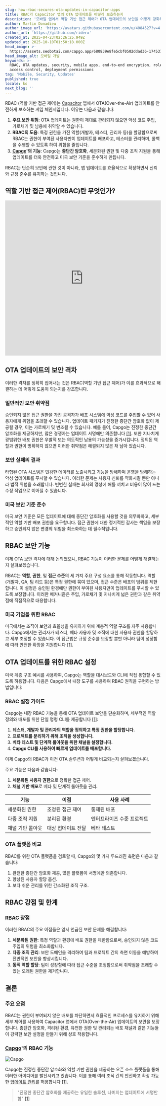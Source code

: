 ```yaml
---
slug: how-rbac-secures-ota-updates-in-capacitor-apps
title: RBAC가 Capacitor 앱의 OTA 업데이트를 어떻게 보호하는지
description: '모바일 앱에서 역할 기반 접근 제어가 OTA 업데이트의 보안을 어떻게 강화하는지 배우고, 취약점을 보호하며 준수를 보장합니다.'
author: Martin Donadieu
author_image_url: 'https://avatars.githubusercontent.com/u/4084527?v=4'
author_url: 'https://github.com/riderx'
created_at: 2025-04-23T02:26:25.949Z
updated_at: 2025-10-10T01:50:18.000Z
head_image: >-
  https://assets.seobotai.com/capgo.app/680839e8fe5cbf0502ddad36-1745375221230.jpg
head_image_alt: 모바일 개발
keywords: >-
  RBAC, OTA updates, security, mobile apps, end-to-end encryption, role-based
  access control, deployment permissions
tag: 'Mobile, Security, Updates'
published: true
locale: ko
next_blog: ''
---
```

RBAC (역할 기반 접근 제어)는 [Capacitor](https://capacitorjs.com/) 앱에서 OTA(Over-the-Air) 업데이트를 안전하게 보호하는 게임 체인저입니다. 이유는 다음과 같습니다:

1. **주요 보안 위험**: OTA 업데이트는 권한이 제대로 관리되지 않으면 악성 코드 주입, 가로채기 및 남용에 취약할 수 있습니다.
2. **RBAC의 도움**: 특정 권한을 가진 역할(개발자, 테스터, 관리자 등)을 할당함으로써 RBAC는 권한이 부여된 사용자만이 업데이트를 배포하고, 테스터를 관리하며, 롤백을 수행할 수 있도록 하여 위험을 줄입니다.
3. **[Capgo](https://capgo.app/)'의 기능**: Capgo는 **종단간 암호화**, 세분화된 권한 및 다중 조직 지원을 통해 업데이트를 더욱 안전하고 미국 보안 기준을 준수하게 만듭니다.

RBAC는 단순히 보안에 관한 것이 아니라, 앱 업데이트를 효율적으로 확장하면서 신뢰와 규정 준수를 유지하는 것입니다.

## 역할 기반 접근 제어(RBAC)란 무엇인가?

<iframe src="https://www.youtube.com/embed/-aPHg0uRYUI" aria-label="YouTube video player" frameborder="0" allow="accelerometer; autoplay; clipboard-write; encrypted-media; gyroscope; picture-in-picture; web-share" referrerpolicy="strict-origin-when-cross-origin" style="width: 100%; height: 500px;" allowfullscreen></iframe>

## OTA 업데이트의 보안 격차

이러한 격차를 정확히 집어내는 것은 RBAC(역할 기반 접근 제어)가 이를 효과적으로 해결하는 데 어떻게 도움이 되는지를 강조합니다.

### 일반적인 보안 취약점

승인되지 않은 접근 권한을 가진 공격자가 배포 시스템에 악성 코드를 주입할 수 있어 사용자에게 위험을 초래할 수 있습니다. 업데이트 패키지가 진정한 종단간 암호화 없이 제공될 경우, 이는 가로채기 및 변조될 수 있습니다. 예를 들어, Capgo는 진정한 종단간 암호화를 제공하지만, 많은 경쟁자는 업데이트 서명에만 의존합니다 [\[1\]](https://capgo.app/). 또한 지나치게 광범위한 배포 권한은 우발적 또는 의도적인 남용의 가능성을 증가시킵니다. 정의된 역할과 권한이 명확하지 않으면 이러한 취약점은 해결되지 않은 채 남아 있습니다.

### 보안 실패의 결과

타협된 OTA 시스템은 민감한 데이터를 노출시키고 기능을 방해하며 운영을 방해하는 악성 업데이트를 푸시할 수 있습니다. 이러한 문제는 사용자 신뢰를 약화시킬 뿐만 아니라 법적 위험을 초래합니다. 빈번한 실패는 회사의 명성에 해를 끼치고 비용이 많이 드는 수정 작업으로 이어질 수 있습니다.

### 미국 보안 기준 준수

미국 보안 기준은 모든 업데이트에 대해 종단간 암호화를 사용할 것을 의무화하고, 세부적인 역할 기반 배포 권한을 요구합니다. 접근 권한에 대한 정기적인 감사는 책임을 보장하고 승인되지 않은 변경의 위험을 최소화하는 데 필수적입니다.

## RBAC 보안 기능

이제 OTA 보안 격차에 대해 논의했으니, RBAC 기능이 이러한 문제를 어떻게 해결하는지 살펴보겠습니다.

RBAC는 **역할**, **권한**, 및 **접근 수준**의 세 가지 주요 구성 요소를 통해 작동합니다. 역할(개발자, QA, 팀 리드 등)은 특정 권한에 묶여 있으며, 접근 수준은 배포의 범위를 제한합니다. 이 설정은 승인된 환경에만 권한이 부여된 사용자만이 업데이트를 푸시할 수 있도록 보장합니다. 이러한 메커니즘은 주입, 가로채기 및 지나치게 넓은 권한과 같은 취약점에 직접적으로 대응합니다.

### 미국 기업을 위한 RBAC

미국에서는 조직이 보안과 효율성을 유지하기 위해 계층적 역할 구조를 자주 사용합니다. Capgo에서는 관리자가 테스터, 베타 사용자 및 조직에 대한 사용자 권한을 할당하고 세부 조정할 수 있습니다. 이 접근법은 규정 준수를 보장할 뿐만 아니라 팀이 성장함에 따라 안전한 확장을 지원합니다 [\[1\]](https://capgo.app/).

## OTA 업데이트를 위한 RBAC 설정

미국 계층 구조 예시를 사용하여, Capgo는 역할을 대시보드와 CLI에 직접 통합할 수 있도록 허용합니다. 다음은 Capgo에서 내장 도구를 사용하여 RBAC 원칙을 구현하는 방법입니다:

### RBAC 설정 가이드

Capgo는 내장 RBAC 기능을 통해 OTA 업데이트 보안을 단순화하며, 세부적인 역할 정의와 배포를 위한 단일 명령 CLI를 제공합니다 [\[1\]](https://capgo.app/):

1. **테스터, 개발자 및 관리자의 역할을 정의하고 특정 권한을 할당합니다.**
2. **프로젝트를 분리하기 위해 조직을 생성합니다.**
3. **베타 테스트 및 단계적 롤아웃을 위한 채널을 설정합니다.**
4. **Capgo CLI를 사용하여 빠르게 업데이트를 배포합니다.**

이제 Capgo의 RBAC가 이전 OTA 솔루션과 어떻게 비교되는지 살펴보겠습니다.

주요 기능은 다음과 같습니다:

1. **세분화된 사용자 권한**으로 정확한 접근 제어.
2. **채널 기반 배포**로 베타 및 단계적 롤아웃을 관리.

| 기능 | 이점 | 사용 사례 |
| --- | --- | --- |
| 세분화된 권한 | 조정된 접근 제어 | 통제된 배포 |
| 다중 조직 지원 | 분리된 환경 | 엔터프라이즈 수준 프로젝트 |
| 채널 기반 롤아웃 | 대상 업데이트 전달 | 베타 테스트 |

### OTA 플랫폼 비교

RBAC를 위한 OTA 플랫폼을 검토할 때, Capgo의 몇 가지 두드러진 측면은 다음과 같습니다:

1. 완전한 종단간 암호화 제공, 많은 플랫폼이 서명에만 의존합니다.
2. 향상된 사용자 할당 옵션.
3. 보다 쉬운 관리를 위한 간소화된 조직 구조.

## RBAC 강점 및 한계

### RBAC 장점

이러한 RBAC의 주요 이점들은 앞서 언급된 보안 문제를 해결합니다:

1. **세분화된 권한**: 특정 역할과 환경에 배포 권한을 제한함으로써, 승인되지 않은 코드 주입의 위험을 최소화합니다.
2. **다중 조직 관리**: 보안 도메인을 격리하여 팀과 프로젝트 간의 측면 이동을 예방하여 전반적인 보안을 향상시킵니다.
3. **동적 역할 할당**: 팀이 성장함에 따라 접근 수준을 조정함으로써 취약점을 초래할 수 있는 오래된 권한을 제거합니다.

## 결론

### 주요 요점

RBAC는 권한이 부여되지 않은 배포를 차단하면서 효율적인 프로세스를 유지하기 위해 세부 제어를 사용하여 Capacitor 앱에서 OTA(Over-the-Air) 업데이트의 보안을 보장합니다. 종단간 암호화, 격리된 환경, 유연한 권한 및 관리되는 배포 채널과 같은 기능들이 강력한 보안 설정을 만들기 위해 상호 작용합니다.

### [Capgo](https://capgo.app/)'의 RBAC 기능

![Capgo](https://assets.seobotai.com/capgo.app/680839e8fe5cbf0502ddad36/95506b8280be0626e7b237b754ba8f1b.jpg)

Capgo는 진정한 종단간 암호화와 역할 기반 권한을 제공하는 오픈 소스 플랫폼을 통해 이러한 아이디어를 발전시키고 있습니다. 이를 통해 여러 조직 간의 안전하고 확장 가능한 [업데이트 관리](https://capgo.app/docs/plugin/cloud-mode/manual-update/)를 허용합니다 [\[1\]](https://capgo.app/).

> "진정한 종단간 암호화를 제공하는 유일한 솔루션, 나머지는 업데이트에 서명만 함" [\[1\]](https://capgo.app/)

